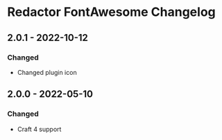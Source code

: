 # Redactor FontAwesome Changelog

## 2.0.1 - 2022-10-12
### Changed
- Changed plugin icon

## 2.0.0 - 2022-05-10
### Changed
- Craft 4 support